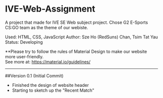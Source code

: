 # IVE-Web-Assignment
A project that made for IVE SE Web subject project.
Chose G2 E-Sports CS:GO team as the theme of our webiste.

Used: HTML, CSS, JavaScript
Author: Sze Ho (RedSuns) Chan, Tsim Tat Yau
Status: Developing

**Please try to follow the rules of Material Design to make our website more user-friendly.  
See more at: https://material.io/guidelines/

-----
##Version 0.1 (Initial Commit)
 - Finished the design of website header
 - Starting to sketch up the "Recent Match"
